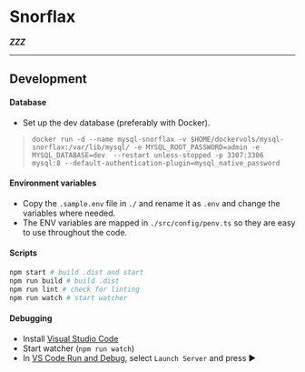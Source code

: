 # Snorflax

***ZZZ***

---

## Development

#### Database
* Set up the dev database (preferably with Docker).
> ```docker run -d --name mysql-snorflax -v $HOME/dockervols/mysql-snorflax:/var/lib/mysql/ -e MYSQL_ROOT_PASSWORD=admin -e MYSQL_DATABASE=dev  --restart unless-stopped -p 3307:3306 mysql:8 --default-authentication-plugin=mysql_native_password```

#### Environment variables
* Copy the `.sample.env` file in `./` and rename it as `.env` and change the variables where needed. 
* The ENV variables are mapped in `./src/config/penv.ts` so they are easy to use throughout the code.

#### Scripts

```bash
npm start # build .dist and start
npm run build # build .dist
npm run lint # check for linting
npm run watch # start watcher
```

#### Debugging

* Install [Visual Studio Code](https://code.visualstudio.com/)
* Start watcher (`npm run watch`)
* In [VS Code Run and Debug](https://code.visualstudio.com/docs/editor/debugging), select `Launch Server` and press ▶️
